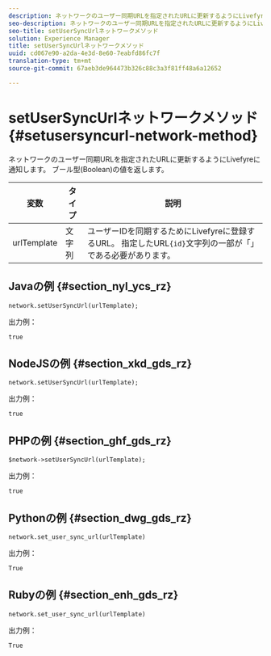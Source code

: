 ```yaml
---
description: ネットワークのユーザー同期URLを指定されたURLに更新するようにLivefyreに通知します。 ブール型(Boolean)の値を返します。
seo-description: ネットワークのユーザー同期URLを指定されたURLに更新するようにLivefyreに通知します。 ブール型(Boolean)の値を返します。
seo-title: setUserSyncUrlネットワークメソッド
solution: Experience Manager
title: setUserSyncUrlネットワークメソッド
uuid: cd067e90-a2da-4e3d-8e60-7eabfd86fc7f
translation-type: tm+mt
source-git-commit: 67aeb3de964473b326c88c3a3f81ff48a6a12652

---
```



# setUserSyncUrlネットワークメソッド{#setusersyncurl-network-method}

ネットワークのユーザー同期URLを指定されたURLに更新するようにLivefyreに通知します。 ブール型(Boolean)の値を返します。

| 変数 | タイプ | 説明 |
|--- |--- |--- |
| urlTemplate | 文字列 | ユーザーIDを同期するためにLivefyreに登録するURL。 指定したURL`{id}`文字列の一部が「」である必要があります。 |

## Javaの例 {#section_nyl_ycs_rz}

```
network.setUserSyncUrl(urlTemplate); 
```

出力例：

```
true
```

## NodeJSの例 {#section_xkd_gds_rz}

```
network.setUserSyncUrl(urlTemplate); 
```

出力例：

```
true
```

## PHPの例 {#section_ghf_gds_rz}

```
$network->setUserSyncUrl(urlTemplate); 
```

出力例：

```
true
```

## Pythonの例 {#section_dwg_gds_rz}

```
network.set_user_sync_url(urlTemplate) 
```

出力例：

```
True
```

## Rubyの例 {#section_enh_gds_rz}

```
network.set_user_sync_url(urlTemplate) 
```

出力例：

```
True
```
